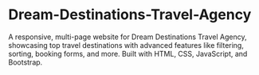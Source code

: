 # Dream-Destinations-Travel-Agency
A responsive, multi-page website for Dream Destinations Travel Agency, showcasing top travel destinations with advanced features like filtering, sorting, booking forms, and more. Built with HTML, CSS, JavaScript, and Bootstrap.
